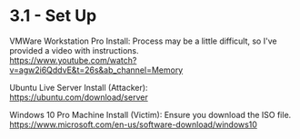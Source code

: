 # 3.1 - Set Up
VMWare Workstation Pro Install: Process may be a little difficult, so I've provided a video with instructions. </br> https://www.youtube.com/watch?v=agw2i6QddvE&t=26s&ab_channel=Memory

Ubuntu Live Server Install (Attacker): </br> https://ubuntu.com/download/server

Windows 10 Pro Machine Install (Victim): Ensure you download the ISO file. </br> https://www.microsoft.com/en-us/software-download/windows10
